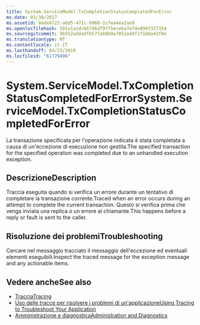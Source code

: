 ```yaml
---
title: System.ServiceModel.TxCompletionStatusCompletedForError
ms.date: 03/30/2017
ms.assetid: 8ade4722-a6d5-471c-b960-1cfea4ea2aa9
ms.openlocfilehash: 591e1a1dcb6746d79ff5eceba7e74e890f327354
ms.sourcegitcommit: 9b552addadfb57fab0b9e7852ed4f1f1b8a42f8e
ms.translationtype: MT
ms.contentlocale: it-IT
ms.lasthandoff: 04/23/2019
ms.locfileid: "61779496"
---
```

# <a name="systemservicemodeltxcompletionstatuscompletedforerror"></a><span data-ttu-id="c1714-102">System.ServiceModel.TxCompletionStatusCompletedForError</span><span class="sxs-lookup"><span data-stu-id="c1714-102">System.ServiceModel.TxCompletionStatusCompletedForError</span></span>
<span data-ttu-id="c1714-103">La transazione specificata per l'operazione indicata è stata completata a causa di un'eccezione di esecuzione non gestita.</span><span class="sxs-lookup"><span data-stu-id="c1714-103">The specified transaction for the specified operation was completed due to an unhandled execution exception.</span></span>  
  
## <a name="description"></a><span data-ttu-id="c1714-104">Descrizione</span><span class="sxs-lookup"><span data-stu-id="c1714-104">Description</span></span>  
 <span data-ttu-id="c1714-105">Traccia eseguita quando si verifica un errore durante un tentativo di completare la transazione corrente.</span><span class="sxs-lookup"><span data-stu-id="c1714-105">Traced when an error occurs during an attempt to complete the current transaction.</span></span> <span data-ttu-id="c1714-106">Questo si verifica prima che venga inviata una replica o un errore al chiamante.</span><span class="sxs-lookup"><span data-stu-id="c1714-106">This happens before a reply or fault is sent to the caller.</span></span>  
  
## <a name="troubleshooting"></a><span data-ttu-id="c1714-107">Risoluzione dei problemi</span><span class="sxs-lookup"><span data-stu-id="c1714-107">Troubleshooting</span></span>  
 <span data-ttu-id="c1714-108">Cercare nel messaggio tracciato il messaggio dell'eccezione ed eventuali elementi eseguibili.</span><span class="sxs-lookup"><span data-stu-id="c1714-108">Inspect the traced message for the exception message and any actionable items.</span></span>  
  
## <a name="see-also"></a><span data-ttu-id="c1714-109">Vedere anche</span><span class="sxs-lookup"><span data-stu-id="c1714-109">See also</span></span>

- [<span data-ttu-id="c1714-110">Traccia</span><span class="sxs-lookup"><span data-stu-id="c1714-110">Tracing</span></span>](../../../../../docs/framework/wcf/diagnostics/tracing/index.md)
- [<span data-ttu-id="c1714-111">Uso delle tracce per risolvere i problemi di un'applicazione</span><span class="sxs-lookup"><span data-stu-id="c1714-111">Using Tracing to Troubleshoot Your Application</span></span>](../../../../../docs/framework/wcf/diagnostics/tracing/using-tracing-to-troubleshoot-your-application.md)
- [<span data-ttu-id="c1714-112">Amministrazione e diagnostica</span><span class="sxs-lookup"><span data-stu-id="c1714-112">Administration and Diagnostics</span></span>](../../../../../docs/framework/wcf/diagnostics/index.md)
